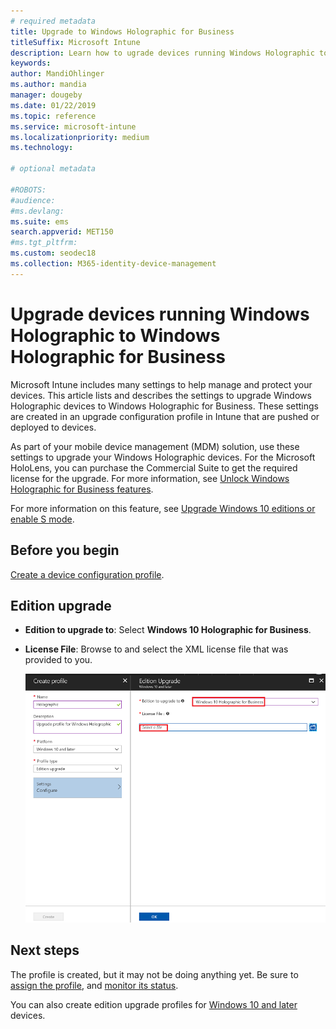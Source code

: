 ```yaml
---
# required metadata
title: Upgrade to Windows Holographic for Business
titleSuffix: Microsoft Intune
description: Learn how to ugrade devices running Windows Holographic to Window Holographic for Business
keywords:
author: MandiOhlinger
ms.author: mandia
manager: dougeby
ms.date: 01/22/2019
ms.topic: reference
ms.service: microsoft-intune
ms.localizationpriority: medium
ms.technology:

# optional metadata

#ROBOTS:
#audience:
#ms.devlang:
ms.suite: ems
search.appverid: MET150
#ms.tgt_pltfrm:
ms.custom: seodec18
ms.collection: M365-identity-device-management
---
```


# Upgrade devices running Windows Holographic to Windows Holographic for Business

Microsoft Intune includes many settings to help manage and protect your devices. This article lists and describes the settings to upgrade Windows Holographic devices to Windows Holographic for Business. These settings are created in an upgrade configuration profile in Intune that are pushed or deployed to devices.

As part of your mobile device management (MDM) solution, use these settings to upgrade your Windows Holographic devices. For the Microsoft HoloLens, you can purchase the Commercial Suite to get the required license for the upgrade. For more information, see [Unlock Windows Holographic for Business features](https://docs.microsoft.com/hololens/hololens-upgrade-enterprise).

For more information on this feature, see [Upgrade Windows 10 editions or enable S mode](../edition-upgrade-configure-windows-10.md).

## Before you begin

[Create a device configuration profile](../edition-upgrade-configure-windows-10.md#create-the-profile).

## Edition upgrade

- **Edition to upgrade to**: Select **Windows 10 Holographic for Business**.
- **License File**: Browse to and select the XML license file that was provided to you.

  ![Enter the XML file name that includes the Holographic for Business license information](./media/holographic-upgrade/Holographic-edition-upgrade.png)
 
## Next steps

The profile is created, but it may not be doing anything yet. Be sure to [assign the profile](../device-profile-assign.md), and [monitor its status](../device-profile-monitor.md).

You can also create edition upgrade profiles for [Windows 10 and later](../edition-upgrade-windows-settings.md) devices.
